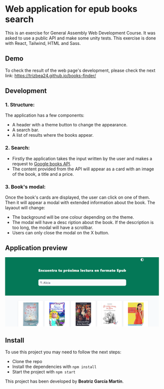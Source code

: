 # Web application for epub books search

This is an exercise for General Assembly Web Development Course. It was asked to use
a public API and make some unity tests. This exercise is done with React, Tailwind,
HTML and Sass.

## Demo

To check the result of the web page's development, please check the next link: 
https://trizbea24.github.io/books-finder/

## Development

### 1. Structure:

The application has a few components:

- A header with a theme button to change the appearance.
- A search bar.
- A list of results where the books appear.

### 2. Search:

- Firstly the application takes the input written by the user and makes a request to [Google books API](https://developers.google.com/books/docs/v1/using).
- The content provided from the API will appear as a card with an image of the book, a title and a price.

### 3. Book's modal:

Once the book's cards are displayed, the user can click on one of them. Then it will appear a modal with extended information about the book. The layaout will change:

- The background will be one colour depending on the theme.
- The modal will have a desc ription about the book. If the description is too long, the modal will have a scrollbar.
- Users can only close the modal on the X button.

## Application preview

<img alt="Application preview" title="Application preview" src="src/images/books-finder-preview.PNG"/>

## Install

To use this project you may need to follow the next steps:
- Clone the repo
- Install the dependencies with `npm install`
- Start the project with `npm start`

This project has been developed by **Beatriz García Martín**.

